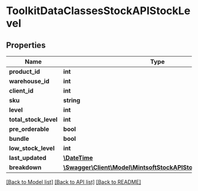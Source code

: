 # ToolkitDataClassesStockAPIStockLevel

## Properties
Name | Type | Description | Notes
------------ | ------------- | ------------- | -------------
**product_id** | **int** |  | [optional] 
**warehouse_id** | **int** |  | [optional] 
**client_id** | **int** |  | [optional] 
**sku** | **string** |  | [optional] 
**level** | **int** |  | [optional] 
**total_stock_level** | **int** |  | [optional] 
**pre_orderable** | **bool** |  | [optional] 
**bundle** | **bool** |  | [optional] 
**low_stock_level** | **int** |  | [optional] 
**last_updated** | [**\DateTime**](\DateTime.md) |  | [optional] 
**breakdown** | [**\Swagger\Client\Model\MintsoftStockAPIStockLevelBreakdown[]**](ToolkitDataClassesStockAPIStockLevelBreakdown.md) |  | [optional] 

[[Back to Model list]](../README.md#documentation-for-models) [[Back to API list]](../README.md#documentation-for-api-endpoints) [[Back to README]](../README.md)


